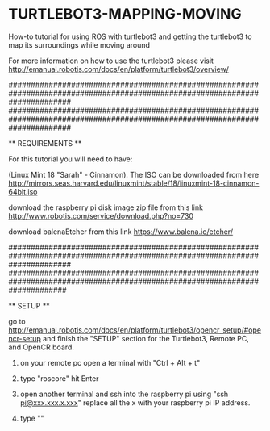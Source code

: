 # TURTLEBOT3-MAPPING-MOVING
How-to tutorial for using ROS with turtlebot3 and getting the turtlebot3 to map its surroundings while moving around

For more information on how to use the turtlebot3 please visit http://emanual.robotis.com/docs/en/platform/turtlebot3/overview/


##############################################################################################################################
##############################################################################################################################


** REQUIREMENTS **

For this tutorial you will need to have:

(Linux Mint 18 "Sarah" - Cinnamon). The ISO can be downloaded from here http://mirrors.seas.harvard.edu/linuxmint/stable/18/linuxmint-18-cinnamon-64bit.iso

download the raspberry pi disk image zip file from this link http://www.robotis.com/service/download.php?no=730

download balenaEtcher from this link https://www.balena.io/etcher/ 


##############################################################################################################################
#############################################################################################################################


** SETUP **

go to http://emanual.robotis.com/docs/en/platform/turtlebot3/opencr_setup/#opencr-setup and finish the "SETUP" section for the Turtlebot3, Remote PC, and OpenCR board.

1. on your remote pc open a terminal with "Ctrl + Alt + t"

2. type "roscore" hit Enter

3. open another terminal and ssh into the raspberry pi using "ssh pi@xxx.xxx.x.xxx" replace all the x with your raspberry pi IP address.

4. type ""


